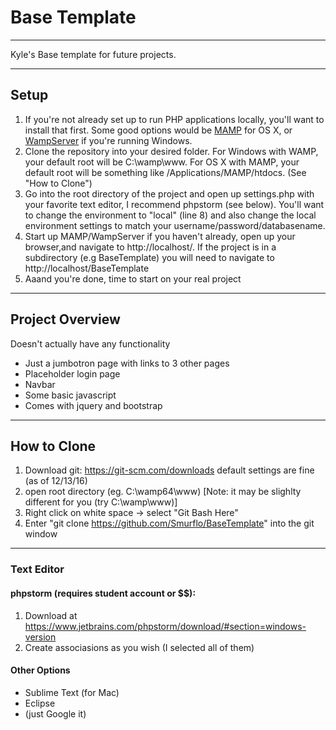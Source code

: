 # Base Template

***

Kyle's Base template for future projects.

***

## Setup

1. If you're not already set up to run PHP applications locally, you'll want to install that first.  Some good options would be [MAMP](https://www.mamp.info/en/) for OS X, or [WampServer](http://www.wampserver.com/en/) if you're running Windows.
2. Clone the repository into your desired folder. For Windows with WAMP, your default root will be C:\wamp\www. For OS X with MAMP, your default root will be something like /Applications/MAMP/htdocs. (See "How to Clone")
3. Go into the root directory of the project and open up settings.php with your favorite text editor, I recommend phpstorm (see below).  You'll want to change the environment to "local" (line 8) and also change the local environment settings to match your username/password/databasename.
4. Start up MAMP/WampServer if you haven't already, open up your browser,and navigate to http://localhost/. If the project is in a subdirectory (e.g BaseTemplate) you will need to navigate to http://localhost/BaseTemplate
5. Aaand you're done, time to start on your real project

***

## Project Overview

Doesn't actually have any functionality 
  * Just a jumbotron page with links to 3 other pages
  * Placeholder login page
  * Navbar
  * Some basic javascript
  * Comes with jquery and bootstrap

***

## How to Clone
1. Download git: https://git-scm.com/downloads default settings are fine (as of 12/13/16)
2. open root directory (eg. C:\wamp64\www) [Note: it may be slighlty different for you (try C:\wamp\www)]
3. Right click on white space -> select "Git Bash Here"
4. Enter "git clone https://github.com/Smurflo/BaseTemplate" into the git window

***

### Text Editor
#### phpstorm (requires student account or $$):
1. Download at https://www.jetbrains.com/phpstorm/download/#section=windows-version
2. Create associasions as you wish (I selected all of them)

#### Other Options
   * Sublime Text (for Mac)
   * Eclipse
   * (just Google it)